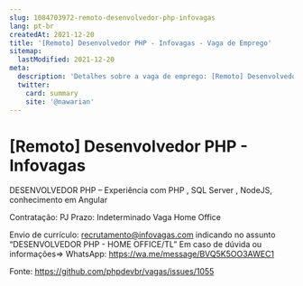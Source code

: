 ```yaml
---
slug: 1084703972-remoto-desenvolvedor-php-infovagas
lang: pt-br
createdAt: 2021-12-20
title: '[Remoto] Desenvolvedor PHP - Infovagas - Vaga de Emprego'
sitemap:
  lastModified: 2021-12-20
meta:
  description: 'Detalhes sobre a vaga de emprego: [Remoto] Desenvolvedor PHP - Infovagas'
  twitter:
    card: summary
    site: '@nawarian'
---
```


# [Remoto] Desenvolvedor PHP - Infovagas

DESENVOLVEDOR PHP – Experiência com PHP , SQL Server , NodeJS, conhecimento em Angular

Contratação: PJ
Prazo: Indeterminado
Vaga Home Office

Envio de currículo: recrutamento@infovagas.com indicando no assunto “DESENVOLVEDOR PHP - HOME OFFICE/TL”
Em caso de dúvida ou informações=> WhatsApp: https://wa.me/message/BVQ5K5OO3AWEC1

Fonte: https://github.com/phpdevbr/vagas/issues/1055